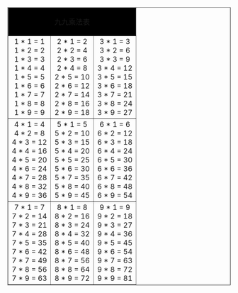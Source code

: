 <table width="400px" border="1">
	<tr>
		<td colspan="3" align="center" bgcolor="black">
			<link rel="stylesheet" href="index.css">
			<p>九九乘法表</p>
		</td>
	</tr>
	<tr>
		<td align="center" font size="14">
			1 * 1 = 1<br>
			1 * 2 = 2<br>
			1 * 3 = 3<br>
			1 * 4 = 4<br>
			1 * 5 = 5<br>
			1 * 6 = 6<br>
			1 * 7 = 7<br>
			1 * 8 = 8<br>
			1 * 9 = 9<br>
		</td>
		<td align="center" font size="14">
			2 * 1 = 2<br>
			2 * 2 = 4<br>
			2 * 3 = 6<br>
			2 * 4 = 8<br>
			2 * 5 = 10<br>
			2 * 6 = 12<br>
			2 * 7 = 14<br>
			2 * 8 = 16<br>
			2 * 9 = 18<br>
		</td>
		<td align="center" font size="14">
			3 * 1 = 3<br>
			3 * 2 = 6<br>
			3 * 3 = 9<br>
			3 * 4 = 12<br>
			3 * 5 = 15<br>
			3 * 6 = 18<br>
			3 * 7 = 21<br>
			3 * 8 = 24<br>
			3 * 9 = 27<br>
		</td>
	</tr>
	<tr>
		<td align="center" font size="14">
			4 * 1 = 4<br>
			4 * 2 = 8<br>
			4 * 3 = 12<br>
			4 * 4 = 16<br>
			4 * 5 = 20<br>
			4 * 6 = 24<br>
			4 * 7 = 28<br>
			4 * 8 = 32<br>
			4 * 9 = 36<br>
		</td>
		<td align="center" font size="14">
			5 * 1 = 5<br>
			5 * 2 = 10<br>
			5 * 3 = 15<br>
			5 * 4 = 20<br>
			5 * 5 = 25<br>
			5 * 6 = 30<br>
			5 * 7 = 35<br>
			5 * 8 = 40<br>
			5 * 9 = 45<br>
		</td>
		<td align="center" font size="14">
			6 * 1 = 6<br>
			6 * 2 = 12<br>
			6 * 3 = 18<br>
			6 * 4 = 24<br>
			6 * 5 = 30<br>
			6 * 6 = 36<br>
			6 * 7 = 42<br>
			6 * 8 = 48<br>
			6 * 9 = 54<br> 
		</td>
	<tr>
		<td align="center" font size="14">
			7 * 1 = 7<br>
			7 * 2 = 14<br>
			7 * 3 = 21<br>
			7 * 4 = 28<br>
			7 * 5 = 35<br>
			7 * 6 = 42<br>
			7 * 7 = 49<br>
			7 * 8 = 56<br>
			7 * 9 = 63<br>	
		</td>
		<td align="center" font size="14">
			8 * 1 = 8<br>
			8 * 2 = 16<br>
			8 * 3 = 24<br>
			8 * 4 = 32<br>
			8 * 5 = 40<br>
			8 * 6 = 48<br>
			8 * 7 = 56<br>
			8 * 8 = 64<br>
			8 * 9 = 72<br>
		</td>
			<td align="center" font size="14">
			9 * 1 = 9<br>
			9 * 2 = 18<br>
			9 * 3 = 27<br>
			9 * 4 = 36<br>
			9 * 5 = 45<br>
			9 * 6 = 54<br>
			9 * 7 = 63<br>
			9 * 8 = 72<br>
			9 * 9 = 81<br>
		</td>
	</tr>

